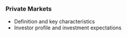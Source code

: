 ### Private Markets
- Definition and key characteristics
- Investor profile and investment expectations

